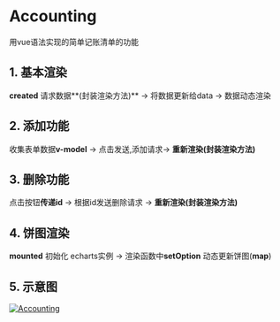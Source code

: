 # Accounting
用vue语法实现的简单记账清单的功能
## 1. 基本渲染
**created** 请求数据**(封装渲染方法)** -> 将数据更新给data -> 数据动态渲染
## 2. 添加功能
收集表单数据**v-model** -> 点击发送,添加请求-> **重新渲染(封装渲染方法)**
## 3. 删除功能
点击按钮**传递id** -> 根据id发送删除请求 -> **重新渲染(封装渲染方法)**
## 4. 饼图渲染
**mounted** 初始化 echarts实例 -> 渲染函数中**setOption** 动态更新饼图(**map**)
## 5. 示意图
[![Accounting](https://img.17carat.cn/2024/04/github/Accounting.png "Accounting")](https://img.17carat.cn/2024/04/github/Accounting.png "Accounting")
